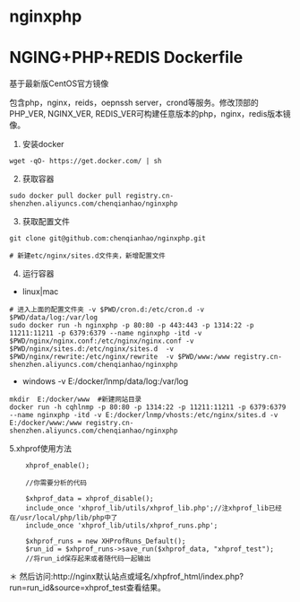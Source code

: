# nginxphp


NGING+PHP+REDIS Dockerfile
=================

基于最新版CentOS官方镜像

包含php，nginx，reids，oepnssh server，crond等服务。修改顶部的PHP_VER, NGINX_VER, REDIS_VER可构建任意版本的php，nginx，redis版本镜像。

1. 安装docker

```
wget -qO- https://get.docker.com/ | sh
```
2. 获取容器

```
sudo docker pull docker pull registry.cn-shenzhen.aliyuncs.com/chenqianhao/nginxphp
```
3. 获取配置文件

```
git clone git@github.com:chenqianhao/nginxphp.git

# 新建etc/nginx/sites.d文件夹，新增配置文件
```

4. 运行容器

- linux|mac
```
# 进入上面的配置文件夹 -v $PWD/cron.d:/etc/cron.d -v $PWD/data/log:/var/log
sudo docker run -h nginxphp -p 80:80 -p 443:443 -p 1314:22 -p 11211:11211 -p 6379:6379 --name nginxphp -itd -v $PWD/nginx/nginx.conf:/etc/nginx/nginx.conf -v $PWD/nginx/sites.d:/etc/nginx/sites.d  -v $PWD/nginx/rewrite:/etc/nginx/rewrite  -v $PWD/www:/www registry.cn-shenzhen.aliyuncs.com/chenqianhao/nginxphp

```
-  windows  -v E:/docker/lnmp/data/log:/var/log
```
mkdir  E:/docker/www  #新建网站目录
docker run -h cqhlnmp -p 80:80 -p 1314:22 -p 11211:11211 -p 6379:6379 --name nginxphp -itd -v E:/docker/lnmp/vhosts:/etc/nginx/sites.d -v E:/docker/www:/www registry.cn-shenzhen.aliyuncs.com/chenqianhao/nginxphp
```

5.xhprof使用方法
```
    xhprof_enable();

    //你需要分析的代码

    $xhprof_data = xhprof_disable();
    include_once 'xhprof_lib/utils/xhprof_lib.php';//注xhprof_lib已经在/usr/local/php/lib/php中了
    include_once 'xhprof_lib/utils/xhprof_runs.php';

    $xhprof_runs = new XHProfRuns_Default();
    $run_id = $xhprof_runs->save_run($xhprof_data, "xhprof_test");
    //将run_id保存起来或者随代码一起输出

```
＊ 然后访问:http://nginx默认站点或域名/xhpfrof_html/index.php?run=run_id&source=xhprof_test查看结果。
